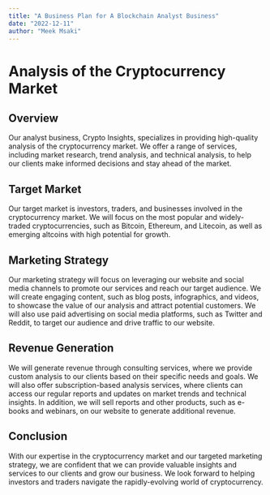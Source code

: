 ```yaml
---
title: "A Business Plan for A Blockchain Analyst Business"
date: "2022-12-11"
author: "Meek Msaki"
---
```


# Analysis of the Cryptocurrency Market

## Overview

Our analyst business, Crypto Insights, specializes in providing high-quality analysis of the cryptocurrency market. We offer a range of services, including market research, trend analysis, and technical analysis, to help our clients make informed decisions and stay ahead of the market.

## Target Market

Our target market is investors, traders, and businesses involved in the cryptocurrency market. We will focus on the most popular and widely-traded cryptocurrencies, such as Bitcoin, Ethereum, and Litecoin, as well as emerging altcoins with high potential for growth.

## Marketing Strategy

Our marketing strategy will focus on leveraging our website and social media channels to promote our services and reach our target audience. We will create engaging content, such as blog posts, infographics, and videos, to showcase the value of our analysis and attract potential customers. We will also use paid advertising on social media platforms, such as Twitter and Reddit, to target our audience and drive traffic to our website.

## Revenue Generation

We will generate revenue through consulting services, where we provide custom analysis to our clients based on their specific needs and goals. We will also offer subscription-based analysis services, where clients can access our regular reports and updates on market trends and technical insights. In addition, we will sell reports and other products, such as e-books and webinars, on our website to generate additional revenue.

## Conclusion

With our expertise in the cryptocurrency market and our targeted marketing strategy, we are confident that we can provide valuable insights and services to our clients and grow our business. We look forward to helping investors and traders navigate the rapidly-evolving world of cryptocurrency.
